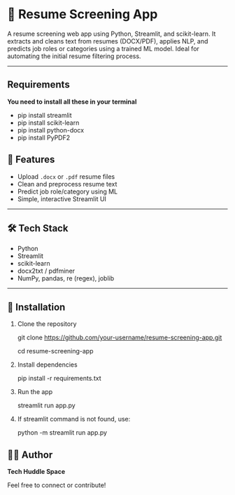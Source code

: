 # 🧠 Resume Screening App

A resume screening web app using Python, Streamlit, and scikit-learn. It extracts and cleans text from resumes (DOCX/PDF), applies NLP, and predicts job roles or categories using a trained ML model. Ideal for automating the initial resume filtering process.

---

## Requirements
 **You need to install all these in your terminal**

- pip install streamlit
- pip install scikit-learn
- pip install python-docx
- pip install PyPDF2

## 🚀 Features

- Upload `.docx` or `.pdf` resume files
- Clean and preprocess resume text
- Predict job role/category using ML
- Simple, interactive Streamlit UI

---

## 🛠️ Tech Stack

- Python
- Streamlit
- scikit-learn
- docx2txt / pdfminer
- NumPy, pandas, re (regex), joblib

---

## 🔧 Installation

1. Clone the repository
   
    git clone https://github.com/your-username/resume-screening-app.git

    cd resume-screening-app

2. Install dependencies

    pip install -r requirements.txt

3. Run the app
                                                                                                                          
    streamlit run app.py

4. If streamlit command is not found, use:
   
    python -m streamlit run app.py

## 👨‍💻 Author

**Tech Huddle Space**

Feel free to connect or contribute!
